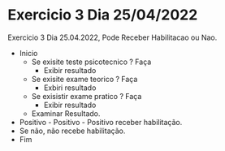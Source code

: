 # Exercicio 3 Dia 25/04/2022
Exercicio 3 Dia 25.04.2022, Pode Receber Habilitacao ou Nao.

- Inicio
  -  Se exisite teste psicotecnico ? Faça
     -  Exibir resultado
  -  Se exisite exame teorico ? Faça
     -  Exbiri resultado 
  -  Se exisistir exame pratico ? Faça
      -  Exibir resultado
  -  Examinar Resultado.
-  Positivo - Positivo - Positivo receber habilitação.
-  Se não, não recebe habilitação.
-  Fim
